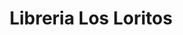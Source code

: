 ---
title: "Libreria Los Loritos"
url: /villa-canales/libreria-los-loritos/
shop: material de oficina
---